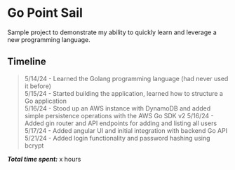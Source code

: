 <h1>Go Point Sail</h1>

Sample project to demonstrate my ability to quickly learn and leverage a new programming language.

<h2>Timeline</h2>

> 5/14/24 - Learned the Golang programming language (had never used it before)\
> 5/15/24 - Started building the application, learned how to structure a Go application\
> 5/16/24 - Stood up an AWS instance with DynamoDB and added simple persistence operations with the AWS Go SDK v2
> 5/16/24 - Added gin router and API endpoints for adding and listing all users\
> 5/17/24 - Added angular UI and initial integration with backend Go API\
> 5/21/24 - Added login functionality and password hashing using bcrypt

***Total time spent:*** x hours